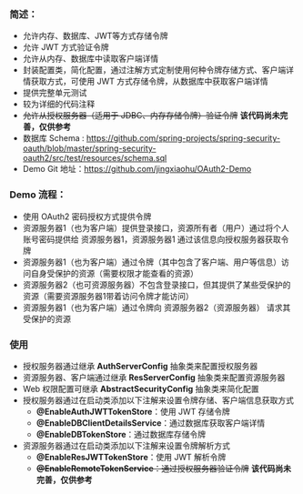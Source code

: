 ### 简述：
- 允许内存、数据库、JWT等方式存储令牌 
- 允许 JWT 方式验证令牌
- 允许从内存、数据库中读取客户端详情
- 封装配置类，简化配置，通过注解方式定制使用何种令牌存储方式、客户端详情获取方式，可使用 JWT 方式存储令牌，从数据库中获取客户端详情
- 提供完整单元测试
- 较为详细的代码注释
- ~~允许从授权服务器（适用于 JDBC、内存存储令牌）验证令牌~~ **该代码尚未完善，仅供参考**
- 数据库 Schema : https://github.com/spring-projects/spring-security-oauth/blob/master/spring-security-oauth2/src/test/resources/schema.sql
- Demo Git 地址：https://github.com/jingxiaohu/OAuth2-Demo

### Demo 流程：
- 使用 OAuth2 密码授权方式提供令牌
- 资源服务器1（也为客户端）提供登录接口，资源所有者（用户）通过将个人账号密码提供给 资源服务器1，资源服务器1 通过该信息向授权服务器获取令牌
- 资源服务器1（也为客户端）通过令牌（其中包含了客户端、用户等信息）访问自身受保护的资源（需要权限才能查看的资源）
- 资源服务器2（也可资源服务器）不包含登录接口，但其提供了某些受保护的资源（需要资源服务器1带着访问令牌才能访问）
- 资源服务器1（也为客户端）通过令牌向 资源服务器2（资源服务器） 请求其受保护的资源

### 使用
- 授权服务器通过继承 **AuthServerConfig** 抽象类来配置授权服务器
- 资源服务器、客户端通过继承 **ResServerConfig** 抽象类来配置资源服务器
- Web 权限配置可继承 **AbstractSecurityConfig** 抽象类来简化配置
- 授权服务器通过在启动类添加以下注解来设置令牌存储、客户端信息获取方式
    - **@EnableAuthJWTTokenStore**：使用 JWT 存储令牌
    - **@EnableDBClientDetailsService**：通过数据库获取客户端详情
    - **@EnableDBTokenStore**：通过数据库存储令牌
- 资源服务器通过在启动类添加以下注解来设置令牌解析方式
    - **@EnableResJWTTokenStore**：使用 JWT 解析令牌 
    - ~~**@EnableRemoteTokenService**：通过授权服务器验证令牌~~  **该代码尚未完善，仅供参考**
